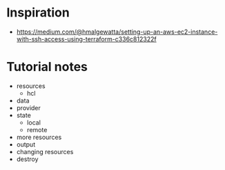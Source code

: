 # Inspiration
* https://medium.com/@hmalgewatta/setting-up-an-aws-ec2-instance-with-ssh-access-using-terraform-c336c812322f

# Tutorial notes
- resources
  - hcl
- data
- provider
- state
  - local
  - remote
- more resources
- output
- changing resources
- destroy
